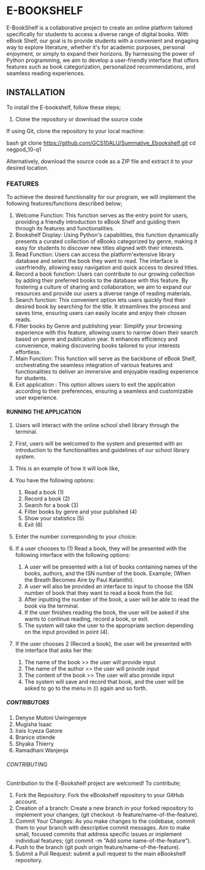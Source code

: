 # E-BOOKSHELF

E-BookShelf is a collaborative project to create an online platform tailored specifically for students to access a diverse range of digital books. With eBook Shelf, our goal is to provide students with a convenient and engaging way to explore literature, whether it's for academic purposes, personal enjoyment, or simply to expand their horizons. By harnessing the power of Python programming, we aim to develop a user-friendly interface that offers features such as book categorization, personalized recommendations, and seamless reading experiences.

## INSTALLATION
To install the E-bookshelf, follow these steps;

 1. Clone the repository or download the source code

If using Git, clone the repository to your local machine:

bash git clone https://github.com/GCS10ALU/Summative_Ebookshelf.git cd negpod_10-q1

Alternatively, download the source code as a ZIP file and extract it to your desired location.

### FEATURES
To achieve the desired functionality for our program, we will implement the following features/functions described below;

1. Welcome Function: This function serves as the entry point for users, providing a friendly introduction to eBook Shelf and guiding them through its features and functionalities.
2. Bookshelf Display: Using Python's capabilities, this function dynamically presents a curated collection of eBooks categorized by genre, making it easy for students to discover new titles aligned with their interests.
3. Read Function: Users can access the platform'extensive library database and select the book they want to read. The interface is userfriendly, allowing easy navigation and quick access to desired titles.
4. Record a book function: Users can contribute to our growing collection by adding their preferred books to the database with this feature. By fostering a culture of sharing and collaboration, we aim to expand our resources and provide our users a diverse range of reading materials.
5. Search function: This convenient option lets users quickly find their desired book by searching for the title. It streamlines the process and saves time, ensuring users can easily locate and enjoy their chosen reads.
6. Filter books by Genre and publishing year: Simplify your browsing experience with this feature, allowing users to narrow down their search based on genre and publication year. It enhances efficiency and convenience, making discovering books tailored to your interests effortless. 
7. Main Function: This function will serve as the backbone of eBook Shelf, orchestrating the seamless integration of various features and functionalities to deliver an immersive and enjoyable reading experience for students.
8. Exit application : This option allows users to exit the application according to their preferences, ensuring a seamless and customizable user experience.

#### RUNNING THE APPLICATION 

1. Users will interact with the online school shell library through the terminal.
2. First, users will be welcomed to the system and presented with an introduction to the functionalities and guidelines of our school library system.
3. This is an example of how it will look like,
4. You have the following options:

   1. Read a book (1)
   2. Record a book (2)
   3. Search for a book (3)
   4. Filter books by genre and your published (4)
   5. Show your statistics (5)                        
   6. Exit (6)

5. Enter the number corresponding to your choice:
6. If a user chooses to (1) Read a book, they will be presented with the following interface with the following options:

   1. A user will be presented with a list of books containing names of the books, authors, and the ISN number of the book. Example; (When the Breath Becomes Aire by Paul Kalanithi). 
   2. A user will also be provided an interface to input to choose the ISN number of book that they want to read a book from the list.
   3. After inputting the number of the book, a user will be able to read the book via the terminal.
   4. If the user finishes reading the book, the user will be asked if she wants to continue reading, record a book, or exit.
   5. The system will take the user to the appropriate section depending on the input provided in point (4).
   
7. If the user chooses 2 (Record a book), the user will be presented with the interface that asks her the:

   1. The name of the book >> the user will provide input
   2. The name of the author >> the user will provide input
   3. The content of the book >> The user will also provide input
   4. The system will save and record that book, and the user will be asked to go to the menu in (i) again and so forth.

##### CONTRIBUTORS

1. Denyse Mutoni Uwingeneye
2. Mugisha Isaac
3. Irais Icyeza Gatore
4. Branice otiende
5. Shyaka Thierry
6. Ramadhani Wanjenja

###### CONTRIBUTING
Contribution to the E-Bookshelf project are welcomed! To contribute;

1. Fork the Repository: Fork the eBookshelf repository to your GitHub account.
2. Creation of a branch: Create a new branch in your forked repository to implement your changes; (git checkout -b feature/name-of-the-feature).
3. Commit Your Changes: As you make changes to the codebase, commit them to your branch with descriptive commit messages. Aim to make small, focused commits that address specific issues or implement individual features; (git commit -m "Add some name-of-the-feature").
4. Push to the branch (git push origin feature/name-of-the-feature).
5. Submit a Pull Request: submit a pull request to the main eBookshelf repository.

